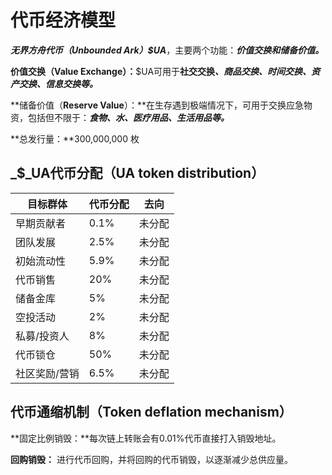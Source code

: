 # 代币经济模型



_**无界方舟代币（Unbounded Ark）$UA**_，主要两个功能：_**价值交换和储备价值。**_

**价值交换（**Value Exchange**）：**$UA可用于**社交交换**_**、商品交换、时间交换、资产交换、信息交换等。**_

**储备价值（**Reserve Value**）：**在生存遇到极端情况下，可用于交换应急物资，包括但不限于：_**食物、水、医疗用品、生活用品等。**_

**总发行量：**300,000,000 枚

## _**$**_UA代币分配（UA token distribution）

| 目标群体    | 代币分配 | 去向  |
| ------- | ---- | --- |
|  早期贡献者  | 0.1% | 未分配 |
| 团队发展    | 2.5% | 未分配 |
| 初始流动性   | 5.9% | 未分配 |
| 代币销售    | 20%  | 未分配 |
| 储备金库    | 5%   | 未分配 |
| 空投活动    | 2%   | 未分配 |
| 私募/投资人  | 8%   | 未分配 |
| 代币锁仓    | 50%  | 未分配 |
| 社区奖励/营销 | 6.5% | 未分配 |



## 代币通缩机制（Token deflation mechanism）

**固定比例销毁：**每次链上转账会有0.01%代币直接打入销毁地址。

**回购销毁：** 进行代币回购，并将回购的代币销毁，以逐渐减少总供应量。



##

